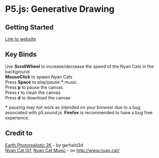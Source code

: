 P5.js: Generative Drawing
==========
Getting Started
-------
[Link to website](https://harryl5004.github.io/151_p5Tutorial)

Key Binds
-------
Use **ScrollWheel** to increase/decrease the speed of the Nyan Cats in the background  
**MouseClick** to spawn Nyan Cats  
Press **Space** to play/pause **\*** music  
Press **p** to pause the canvas  
Press **r** to clean the canvas  
Press **d** to download the canvas  

**\*** pausing may not work as intended on your browser due to a bug associated with p5.sound.js. **Firefox** is recommended to have a bug free experience.

Credit to
----
[Earth Photorealistic 2K](https://free3d.com/3d-model/earth-photorealistic-2k-927613.html) - by gerhald3d  
[Nyan Cat Gif](http://www.nyan.cat/), [Nyan Cat Music](http://www.nyan.cat/) - on http://www.nyan.cat/
